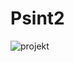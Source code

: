 # Psint2
![projekt](https://user-images.githubusercontent.com/48053600/101290314-ab00a100-3801-11eb-8aa6-2821a16ef737.png)
